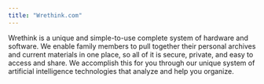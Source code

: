 ```yaml
---
title: "Wrethink.com"
---
```


Wrethink is a unique and simple-to-use complete system of hardware and software. We enable family members to pull together their personal archives and current materials in one place, so all of it is secure, private, and easy to access and share. We accomplish this for you through our unique system of artificial intelligence technologies that analyze and help you organize.

